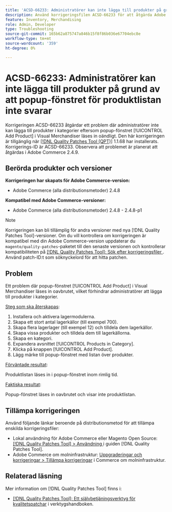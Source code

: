 ```yaml
---
title: 'ACSD-66233: Administratörer kan inte lägga till produkter på grund av att popup-fönstret för produktlistan inte svarar'
description: Använd korrigeringsfilen ACSD-66233 för att åtgärda Adobe Commerce-problemet där administratörer inte kan lägga till produkter i kategorier eftersom popup-fönstret [!UICONTROL Add Product] i Visual Merchandiser läses in oändligt.
feature: Inventory, Merchandising
role: Admin, Developer
type: Troubleshooting
source-git-commit: 165b62a875747a846b15f8f86b036e67704ebc8e
workflow-type: tm+mt
source-wordcount: '359'
ht-degree: 0%

---
```



# ACSD-66233: Administratörer kan inte lägga till produkter på grund av att popup-fönstret för produktlistan inte svarar

Korrigeringen ACSD-66233 åtgärdar ett problem där administratörer inte kan lägga till produkter i kategorier eftersom popup-fönstret [!UICONTROL Add Product] i Visual Merchandiser läses in oändligt. Den här korrigeringen är tillgänglig när [[!DNL Quality Patches Tool (QPT)]](/help/tools/quality-patches-tool/quality-patches-tool-to-self-serve-quality-patches.md) 1.1.68 har installerats. Korrigerings-ID är ACSD-66233. Observera att problemet är planerat att åtgärdas i Adobe Commerce 2.4.9.

## Berörda produkter och versioner

**Korrigeringen har skapats för Adobe Commerce-version:**

* Adobe Commerce (alla distributionsmetoder) 2.4.8

**Kompatibel med Adobe Commerce-versioner:**

* Adobe Commerce (alla distributionsmetoder) 2.4.8 - 2.4.8-p1

>[!NOTE]
>
>Korrigeringen kan bli tillämplig för andra versioner med nya [!DNL Quality Patches Tool]-versioner. Om du vill kontrollera om korrigeringen är kompatibel med din Adobe Commerce-version uppdaterar du `magento/quality-patches`-paketet till den senaste versionen och kontrollerar kompatibiliteten på [[!DNL Quality Patches Tool]: Sök efter korrigeringsfiler ](https://experienceleague.adobe.com/tools/commerce-quality-patches/index.html?lang=sv-SE). Använd patch-ID:t som söknyckelord för att hitta patchen.

## Problem

Ett problem där popup-fönstret [!UICONTROL Add Product] i Visual Merchandiser läses in oavbrutet, vilket förhindrar administratörer att lägga till produkter i kategorier.

<u>Steg som ska återskapas</u>:

1. Installera och aktivera lagermodulerna.
1. Skapa ett stort antal lagerkällor (till exempel 700).
1. Skapa flera lagerlager (till exempel 12) och tilldela dem lagerkällor.
1. Skapa vissa produkter och tilldela dem till lagerkällorna.
1. Skapa en kategori.
1. Expandera avsnittet [!UICONTROL Products in Category].
1. Klicka på knappen [!UICONTROL Add Product].
1. Lägg märke till popup-fönstret med listan över produkter.

<u>Förväntade resultat</u>:

Produktlistan läses in i popup-fönstret inom rimlig tid.

<u>Faktiska resultat</u>:

Popup-fönstret läses in oavbrutet och visar inte produktlistan.

## Tillämpa korrigeringen

Använd följande länkar beroende på distributionsmetod för att tillämpa enskilda korrigeringsfiler:

* Lokal användning för Adobe Commerce eller Magento Open Source: [[!DNL Quality Patches Tool] > Användning ](/help/tools/quality-patches-tool/usage.md) i guiden [!DNL Quality Patches Tool].
* Adobe Commerce om molninfrastruktur: [Uppgraderingar och korrigeringar > Tillämpa korrigeringar](https://experienceleague.adobe.com/docs/commerce-cloud-service/user-guide/develop/upgrade/apply-patches.html?lang=sv-SE) i Commerce om molninfrastruktur.

## Relaterad läsning

Mer information om [!DNL Quality Patches Tool] finns i:

* [[!DNL Quality Patches Tool]: Ett självbetjäningsverktyg för kvalitetspatchar](/help/tools/quality-patches-tool/quality-patches-tool-to-self-serve-quality-patches.md) i verktygshandboken.

